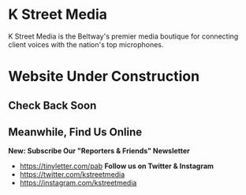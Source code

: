 # K Street Media

K Street Media is the Beltway's premier media boutique for connecting client voices with the nation's top microphones. 

# Website Under Construction
## Check Back Soon

## Meanwhile, Find Us Online

**New: Subscribe Our "Reporters & Friends" Newsletter**
- <https://tinyletter.com/pab>
**Follow us on Twitter & Instagram**
- <https://twitter.com/kstreetmedia>
- <https://instagram.com/kstreetmedia>
